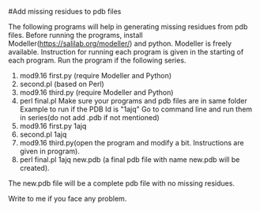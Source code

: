 #Add missing residues to pdb files

The following programs will help in generating missing residues from pdb files. 
Before running the programs, install Modeller(https://salilab.org/modeller/) and python. Modeller is freely available.
Instruction for running each program is given in the starting of each program.
Run the program if the following series.
1. mod9.16 first.py (require Modeller and Python)
2. second.pl (based on Perl)
3. mod9.16 third.py (require Modeller and Python) 
4. perl final.pl 
Make sure your programs and pdb files are in same folder
Example to run if the PDB Id is "1ajq"
Go to command line and run them in series(do not add .pdb if not mentioned)
1. mod9.16 first.py 1ajq
2. second.pl 1ajq
3. mod9.16 third.py(open the program and modify a bit. Instructions are given in program).
4. perl final.pl 1ajq new.pdb (a final pdb file with name new.pdb will be created).

The new.pdb file will be a complete pdb file with no missing residues.

Write to me if you face any problem.
